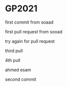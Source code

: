 # GP2021

first commit from soaad

first pull request from sooad

try again for pull request

third pull 

4th pull

ahmed esam

second commit

